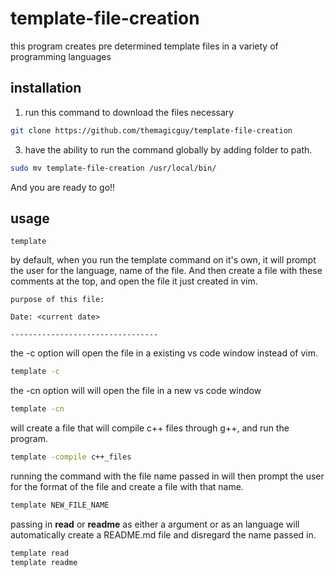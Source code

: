 # template-file-creation
this program creates pre determined template files in a variety of programming languages

## installation

1. run this command to download the files necessary
```bash
git clone https://github.com/themagicguy/template-file-creation
```

3. have the ability to run the command globally by adding folder to path. 
``` bash
sudo mv template-file-creation /usr/local/bin/
```

And you are ready to go!!

## usage
```
template
```
by default, when you run the template command on it's own, it will prompt the user for the language, name of the file. And then create a file with these comments at the top, and open the file it just created in vim. 
```
purpose of this file:

Date: <current date>

---------------------------------
```

the -c option will open the file in a existing vs code window instead of vim. 
```bash
template -c
```

the -cn option will will open the file in a new vs code window
```bash
template -cn
```

will create a file that will compile c++ files through g++, and run the program.
```bash
template -compile c++_files
```

running the command with the file name passed in will then prompt the user for the format of the file and create a file with that name. 
```bash
template NEW_FILE_NAME
```

passing in **read** or **readme** as either a argument or as an language will automatically create a README.md file and disregard the name passed in. 
```bash
template read
template readme
```
